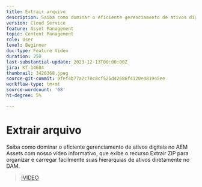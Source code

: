 ```yaml
---
title: Extrair arquivo
description: Saiba como dominar o eficiente gerenciamento de ativos digitais no AEM Assets com nosso vídeo informativo, que exibe o recurso Extrair ZIP para organizar e carregar facilmente suas hierarquias de ativos diretamente no DAM.
version: Cloud Service
feature: Asset Management
topic: Content Management
role: User
level: Beginner
doc-type: Feature Video
duration: 250
last-substantial-update: 2023-12-13T00:00:00Z
jira: KT-14684
thumbnail: 3426368.jpeg
source-git-commit: 9fef4b77a2c70c8cf525d42686f4120e481945ee
workflow-type: tm+mt
source-wordcount: '68'
ht-degree: 5%

---
```



# Extrair arquivo

Saiba como dominar o eficiente gerenciamento de ativos digitais no AEM Assets com nosso vídeo informativo, que exibe o recurso Extrair ZIP para organizar e carregar facilmente suas hierarquias de ativos diretamente no DAM.

>[!VIDEO](https://video.tv.adobe.com/v/3426368/?learn=on)
